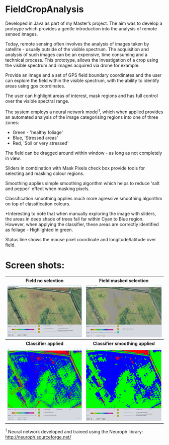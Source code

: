 # FieldCropAnalysis

Developed in Java as part of my Master’s project. The aim was to develop a protoype which provides a gentle introduction into the analysis of remote sensed images. 

Today, remote sensing often involves the analysis of images taken by satellite - usually outside of the visible spectrum. The acquisition and analysis of such images can be an expensive, time consuming and a technical process. This prototype, allows the investigation of a crop using the visible spectrum and images acquired via drone for example.

Provide an image and a set of GPS field boundary coordinates and the user can explore the field within the visible spectrum, with the ability to identify areas using gps coordinates. 

The user can highlight areas of interest, mask regions and has full control over the visible spectral range.

The system employs a neural network model<sup>1</sup>, which when applied provides an automated analysis of the image categorising regions into one of three zones:

* Green - 'healthy foliage'
* Blue, 'Stressed areas'
* Red, 'Soil or very stressed'

The field can be dragged around within window - as long as not completely in view.

Sliders in combination with Mask Pixels check box provide tools for selecting and masking colour regions.

Smoothing applies simple smoothing algorithm which helps to reduce 'salt and pepper' effect when masking pixels.

Classification smoothing applies much more agressive smoothing algorithm on top of classification colours.

*Interesting to note that when manually exploring the image with sliders, the areas in deep shade of trees fall far within Cyan to Blue region. However, when applying the classifier, these areas are correctly identified as foliage - Highlighted in green.

Status line shows the mouse pixel coordinate and longitude/latitude over field.

# Screen shots:
<table>
  <tr>
    <th>Field no selection</th>
    <th>Field masked selection</th>
  </tr>
  <tr>
    <td><img width="400" src="https://github.com/cnicholas63/FieldCropAnalysis/blob/master/ScreenShots/FieldNoSelection.png" alt="Field no selection"></td>
    <td><img width="400" src="https://github.com/cnicholas63/FieldCropAnalysis/blob/master/ScreenShots/FieldWithSelection.png" alt="Field no selection"></td>
  </tr>
  <tr>
    <th>Classifier applied</th>
    <th>Classifier smoothing applied</th>
  </tr>
  <tr>
    <td><img width="400" src="https://github.com/cnicholas63/FieldCropAnalysis/blob/master/ScreenShots/FieldClassifierApplied.png" alt="Field no selection">
    </td>
    <td><img width="400" src="https://github.com/cnicholas63/FieldCropAnalysis/blob/master/ScreenShots/FieldClassifierSmoothed.png" alt="Field no selection">
    </td>
  </tr>
</table>

<sup>1</sup> Neural network developed and trained using the Neuroph library: http://neuroph.sourceforge.net/
